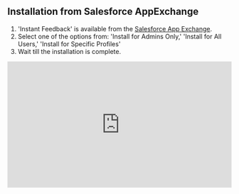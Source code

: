 ## Installation from Salesforce AppExchange

1. 'Instant Feedback' is available from the [Salesforce App Exchange](https://appexchange.salesforce.com/appxListingDetail?listingId=a0N4V00000IrJowUAF).
2. Select one of the options from: 'Install for Admins Only,' 'Install for All Users,' 'Install for Specific Profiles'
3. Wait till the installation is complete.

<div style="padding-bottom: 56.25%; position: relative;"><iframe width="100%" height="100%" src="https://www.youtube.com/embed/XLAzLSUiHVQ" frameborder="0" allow="accelerometer; autoplay; encrypted-media; gyroscope; picture-in-picture; fullscreen"  style="position: absolute; top: 0px; left: 0px; width: 100%; height: 100%;"><small>Powered by <a href="https://embed.tube/embed-code-generator/youtube/">youtube embed video</a> generator</small></iframe></div>
